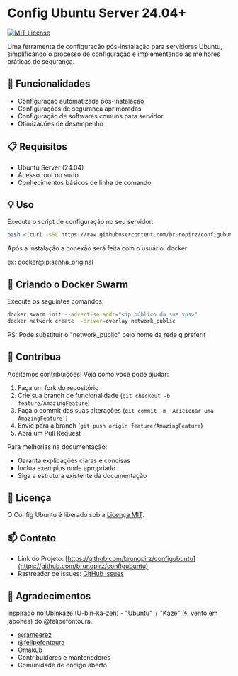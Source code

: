 # Config Ubuntu Server 24.04+

[![MIT License](https://img.shields.io/badge/License-MIT-green.svg)](https://opensource.org/licenses/MIT)

Uma ferramenta de configuração pós-instalação para servidores Ubuntu, simplificando o processo de configuração e implementando as melhores práticas de segurança.

## 🚀 Funcionalidades

- Configuração automatizada pós-instalação
- Configurações de segurança aprimoradas
- Configuração de softwares comuns para servidor
- Otimizações de desempenho

## 📋 Requisitos

- Ubuntu Server (24.04)
- Acesso root ou sudo
- Conhecimentos básicos de linha de comando

## 💡 Uso

Execute o script de configuração no seu servidor:

```bash
bash <(curl -sSL https://raw.githubusercontent.com/brunopirz/configubuntu/refs/heads/main/boot.sh)
```
Após a instalação a conexão será feita com o usuário: docker

ex: docker@ip:senha_original

## 🐋 Criando o Docker Swarm

Execute os seguintes comandos:

```bash
docker swarm init --advertise-addr="<ip público da sua vps>"
docker network create --driver=overlay network_public
```
PS: Pode substituir o "network_public" pelo nome da rede q preferir

## 🤝 Contribua

Aceitamos contribuições! Veja como você pode ajudar:

1. Faça um fork do repositório
2. Crie sua branch de funcionalidade (`git checkout -b feature/AmazingFeature`)
3. Faça o commit das suas alterações (`git commit -m 'Adicionar uma AmazingFeature'`)
4. Envie para a branch (`git push origin feature/AmazingFeature`)
5. Abra um Pull Request

Para melhorias na documentação:

- Garanta explicações claras e concisas
- Inclua exemplos onde apropriado
- Siga a estrutura existente da documentação

## 📝 Licença

O Config Ubuntu é liberado sob a [Licença MIT](https://opensource.org/licenses/MIT).

## 📫 Contato

- Link do Projeto: [https://github.com/brunopirz/configubuntu](https://github.com/brunopirz/configubuntu)
- Rastreador de Issues: [GitHub Issues](https://github.com/brunopirz/configubuntu)

## 🙏 Agradecimentos

Inspirado no Ubinkaze (U-bin-ka-zeh) - "Ubuntu" + "Kaze" (🌀, vento em japonês) do @felipefontoura.

- [@rameerez](https://github.com/rameerez)
- [@felipefontoura](https://github.com/felipefontoura)
- [Omakub](https://omakub.org/)
- Contribuidores e mantenedores
- Comunidade de código aberto
